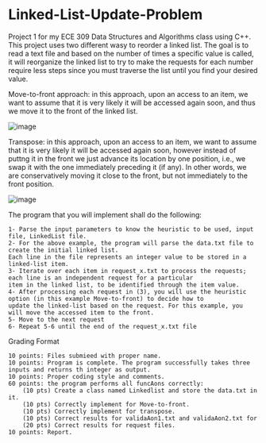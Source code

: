 # Linked-List-Update-Problem
Project 1 for my ECE 309 Data Structures and Algorithms class using C++. This project uses two different wasy to reorder a linked list. The goal is to read a text file and based on the number of times a specific value is called, it will reorganize the linked list to try to make the requests for each number require less steps since you must traverse the list until you find your desired value.

Move-to-front approach: in this approach, upon an access to an item, we want to assume that it is very likely it will be accessed again soon, and thus we move it to the front of the linked list.

![image](https://github.com/Tramanata/Linked-List-Update-Problem/assets/102120863/591423f5-f4b5-4162-9545-efcec4a25e5f)


Transpose: in this approach, upon an access to an item, we want to assume that it is very likely it will be accessed again soon, however instead of puttng it in the front we just advance its location by one position, i.e., we swap it with the one immediately preceding it (if any). In other words, we are conservatively moving it close to the front, but not immediately to the front position.

![image](https://github.com/Tramanata/Linked-List-Update-Problem/assets/102120863/c9eb7f36-28ef-43f1-be27-0e1542534fef)


The program that you will implement shall do the following:

    1- Parse the input parameters to know the heuristic to be used, input file, LinkedList file.
    2- For the above example, the program will parse the data.txt file to create the initial linked list. 
    Each line in the file represents an integer value to be stored in a linked-list item.
    3- Iterate over each item in request_x.txt to process the requests; each line is an independent request for a particular 
    item in the linked list, to be identified through the item value.
    4- After processing each request in (3), you will use the heuristic option (in this example Move-to-front) to decide how to 
    update the linked-list based on the request. For this example, you will move the accessed item to the front.
    5- Move to the next request
    6- Repeat 5-6 until the end of the request_x.txt file


Grading Format

    10 points: Files submieed with proper name.
    10 points: Program is complete. The program successfully takes three inputs and returns th integer as output.
    10 points: Proper coding style and comments.
    60 points: the program performs all funcAons correctly:
        (10 pts) Create a class named Linkedlist and store the data.txt in it.
        (10 pts) Correctly implement for Move-to-front.
        (10 pts) Correctly implement for transpose.
        (10 pts) Correct results for validaAon1.txt and validaAon2.txt for
        (20 pts) Correct results for request files.
    10 points: Report.
